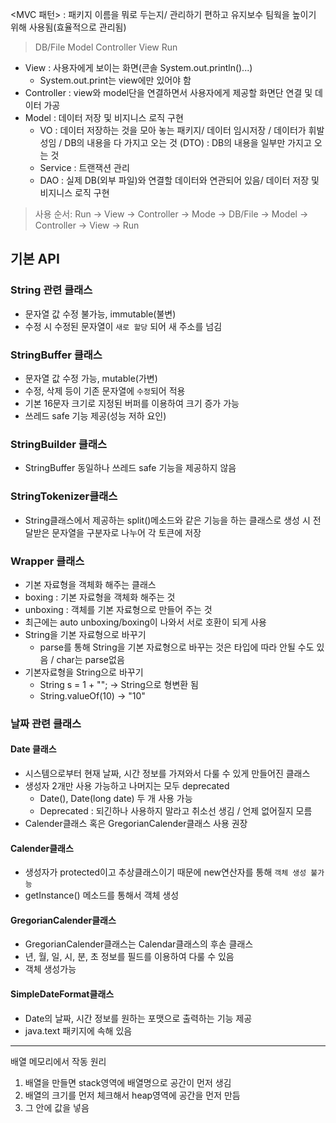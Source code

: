 <MVC 패턴> : 패키지 이름을 뭐로 두는지/ 관리하기 편하고 유지보수 팀웍을 높이기 위해 사용됨(효율적으로 관리됨)
> DB/File   	Model		Controller  	View	   Run		

- View : 사용자에게 보이는 화면(콘솔 System.out.println()...)
	- System.out.print는 view에만 있어야 함
- Controller : view와 model단을 연결하면서 사용자에게 제공할 화면단 연결 및 데이터 가공
- Model : 데이터 저장 및 비지니스 로직 구현
	- VO : 데이터 저장하는 것을 모아 놓는 패키지/ 데이터 임시저장 / 데이터가 휘발성임 / DB의 내용을 다 가지고 오는 것
	  (DTO) : DB의 내용을 일부만 가지고 오는 것
	- Service : 트랜잭션 관리
	- DAO : 실제 DB(외부 파일)와 연결할 데이터와 연관되어 있음/ 데이터 저장 및 비지니스 로직 구현

> 사용 순서: Run -> View -> Controller -> Mode -> DB/File -> Model -> Controller -> View -> Run


## 기본 API
### String 관련 클래스 
- 문자열 값 수정 불가능, immutable(불변) 
- 수정 시 수정된 문자열이 `새로 할당` 되어 새 주소를 넘김

### StringBuffer 클래스 
- 문자열 값 수정 가능, mutable(가변)
- 수정, 삭제 등이 기존 문자열에 `수정`되어 적용
- 기본 16문자 크기로 지정된 버퍼를 이용하여 크기 증가 가능
- 쓰레드 safe 기능 제공(성능 저하 요인)

### StringBuilder 클래스
- StringBuffer 동일하나 쓰레드 safe 기능을 제공하지 않음

### StringTokenizer클래스
- String클래스에서 제공하는 split()메소드와 같은 기능을 하는 클래스로 생성 시 전달받은 문자열을 구분자로 나누어 각 토큰에 저장

### Wrapper 클래스
- 기본 자료형을 객체화 해주는 클래스
- boxing : 기본 자료형을 객체화 해주는 것
- unboxing : 객체를 기본 자료형으로 만들어 주는 것
- 최근에는 auto unboxing/boxing이 나와서 서로 호환이 되게 사용
- String을 기본 자료형으로 바꾸기
	- parse를 통해 String을 기본 자료형으로 바꾸는 것은 타입에 따라 안될 수도 있음 / char는 parse없음
- 기본자료형을 String으로 바꾸기
	- String s = 1 + ""; -> String으로 형변환 됨
	- String.valueOf(10) -> "10"

### 날짜 관련 클래스
#### Date 클래스
- 시스템으로부터 현재 날짜, 시간 정보를 가져와서 다룰 수 있게 만들어진 클래스 
- 생성자 2개만 사용 가능하고 나머지는 모두 deprecated
	- Date(), Date(long date) 두 개 사용 가능 
	- Deprecated : 되긴하나 사용하지 말라고 취소선 생김 / 언제 없어질지 모름
- Calender클래스 혹은 GregorianCalender클래스 사용 권장

#### Calender클래스
- 생성자가 protected이고 추상클래스이기 때문에 new연산자를 통해 `객체 생성 불가능`
- getInstance() 메소드를 통해서 객체 생성

#### GregorianCalender클래스
- GregorianCalender클래스는 Calendar클래스의 후손 클래스
- 년, 월, 일, 시, 분, 초 정보를 필드를 이용하여 다룰 수 있음
- 객체 생성가능

#### SimpleDateFormat클래스
- Date의 날짜, 시간 정보를 원하는 포맷으로 출력하는 기능 제공
- java.text 패키지에 속해 있음


-----
배열 메모리에서 작동 원리
1. 배열을 만들면 stack영역에 배열명으로 공간이 먼저 생김
2. 배열의 크기를 먼저 체크해서 heap영역에 공간을 먼저 만듬
3. 그 안에 값을 넣음